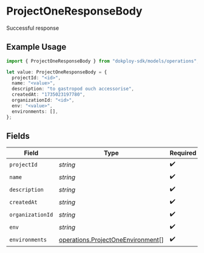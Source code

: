 # ProjectOneResponseBody

Successful response

## Example Usage

```typescript
import { ProjectOneResponseBody } from "dokploy-sdk/models/operations";

let value: ProjectOneResponseBody = {
  projectId: "<id>",
  name: "<value>",
  description: "to gastropod ouch accessorise",
  createdAt: "1735023197780",
  organizationId: "<id>",
  env: "<value>",
  environments: [],
};
```

## Fields

| Field                                                                                  | Type                                                                                   | Required                                                                               | Description                                                                            |
| -------------------------------------------------------------------------------------- | -------------------------------------------------------------------------------------- | -------------------------------------------------------------------------------------- | -------------------------------------------------------------------------------------- |
| `projectId`                                                                            | *string*                                                                               | :heavy_check_mark:                                                                     | N/A                                                                                    |
| `name`                                                                                 | *string*                                                                               | :heavy_check_mark:                                                                     | N/A                                                                                    |
| `description`                                                                          | *string*                                                                               | :heavy_check_mark:                                                                     | N/A                                                                                    |
| `createdAt`                                                                            | *string*                                                                               | :heavy_check_mark:                                                                     | N/A                                                                                    |
| `organizationId`                                                                       | *string*                                                                               | :heavy_check_mark:                                                                     | N/A                                                                                    |
| `env`                                                                                  | *string*                                                                               | :heavy_check_mark:                                                                     | N/A                                                                                    |
| `environments`                                                                         | [operations.ProjectOneEnvironment](../../models/operations/projectoneenvironment.md)[] | :heavy_check_mark:                                                                     | N/A                                                                                    |